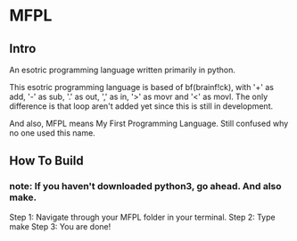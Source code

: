 # MFPL

## Intro
An esotric programming language written primarily in python.

This esotric programming language is based of bf(brainf!ck), with '+' as add, '-' as sub, '.' as out, ',' as in, '>' as movr and '<' as movl. The only difference is that loop aren't added yet since this is still in development.

And also, MFPL means My First Programming Language. Still confused why no one used this name.

## How To Build
### note: If you haven't downloaded python3, go ahead. And also make.

Step 1: Navigate through your MFPL folder in your terminal. 
Step 2: Type make
Step 3: You are done!
